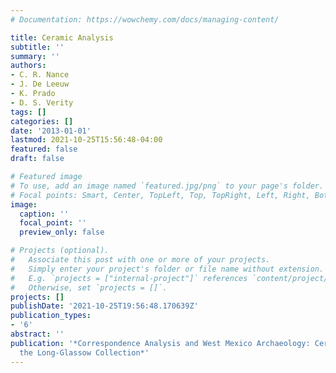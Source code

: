 ```yaml
---
# Documentation: https://wowchemy.com/docs/managing-content/

title: Ceramic Analysis
subtitle: ''
summary: ''
authors:
- C. R. Nance
- J. De Leeuw
- K. Prado
- D. S. Verity
tags: []
categories: []
date: '2013-01-01'
lastmod: 2021-10-25T15:56:48-04:00
featured: false
draft: false

# Featured image
# To use, add an image named `featured.jpg/png` to your page's folder.
# Focal points: Smart, Center, TopLeft, Top, TopRight, Left, Right, BottomLeft, Bottom, BottomRight.
image:
  caption: ''
  focal_point: ''
  preview_only: false

# Projects (optional).
#   Associate this post with one or more of your projects.
#   Simply enter your project's folder or file name without extension.
#   E.g. `projects = ["internal-project"]` references `content/project/deep-learning/index.md`.
#   Otherwise, set `projects = []`.
projects: []
publishDate: '2021-10-25T19:56:48.170639Z'
publication_types:
- '6'
abstract: ''
publication: '*Correspondence Analysis and West Mexico Archaeology: Ceramics from
  the Long-Glassow Collection*'
---
```

